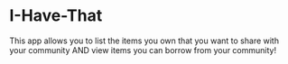 # I-Have-That
This app allows you to list the items you own that you want to share with your community AND view items you can borrow from your community! 
